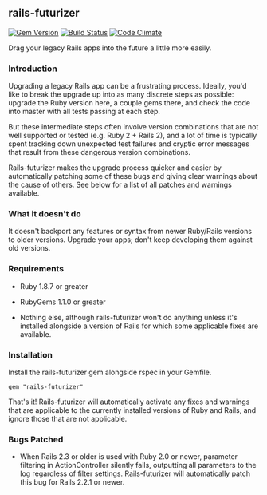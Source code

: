 ## rails-futurizer
[![Gem Version](https://badge.fury.io/rb/rails-futurizer.png)](http://badge.fury.io/rb/rails-futurizer)
[![Build Status](https://travis-ci.org/brianauton/rails-futurizer.png?branch=master)](https://travis-ci.org/brianauton/rails-futurizer)
[![Code Climate](https://codeclimate.com/github/brianauton/rails-futurizer.png)](https://codeclimate.com/github/brianauton/rails-futurizer)

Drag your legacy Rails apps into the future a little more easily.

### Introduction

Upgrading a legacy Rails app can be a frustrating process. Ideally,
you'd like to break the upgrade up into as many discrete steps as
possible: upgrade the Ruby version here, a couple gems there, and
check the code into master with all tests passing at each step.

But these intermediate steps often involve version combinations that
are not well supported or tested (e.g. Ruby 2 + Rails 2), and a lot of
time is typically spent tracking down unexpected test failures and
cryptic error messages that result from these dangerous version
combinations.

Rails-futurizer makes the upgrade process quicker and easier by
automatically patching some of these bugs and giving clear warnings
about the cause of others. See below for a list of all patches and
warnings available.

### What it doesn't do

It doesn't backport any features or syntax from newer Ruby/Rails
versions to older versions. Upgrade your apps; don't keep developing
them against old versions.

### Requirements

  * Ruby 1.8.7 or greater

  * RubyGems 1.1.0 or greater

  * Nothing else, although rails-futurizer won't do anything unless
    it's installed alongside a version of Rails for which some
    applicable fixes are available.

### Installation

Install the rails-futurizer gem alongside rspec in your Gemfile.

    gem "rails-futurizer"

That's it! Rails-futurizer will automatically activate any fixes and
warnings that are applicable to the currently installed versions of
Ruby and Rails, and ignore those that are not applicable.

### Bugs Patched

  * When Rails 2.3 or older is used with Ruby 2.0 or newer, parameter
    filtering in ActionController silently fails, outputting all
    parameters to the log regardless of filter
    settings. Rails-futurizer will automatically patch this bug for
    Rails 2.2.1 or newer.

